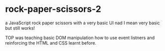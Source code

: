 # rock-paper-scissors-2

a JavaScript rock paper scissors with a very basic UI nad I mean very basic but still works!

TOP was teaching basic DOM manipulation how to use event listners and reinforcing the HTML and CSS learnt before.
